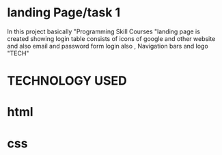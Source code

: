# landing Page/task 1
In this project basically "Programming Skill Courses "landing page is created
showing login table consists of icons of google and other website and also email and password form login also  , Navigation bars  and logo "TECH"
# TECHNOLOGY USED
# html
# css
